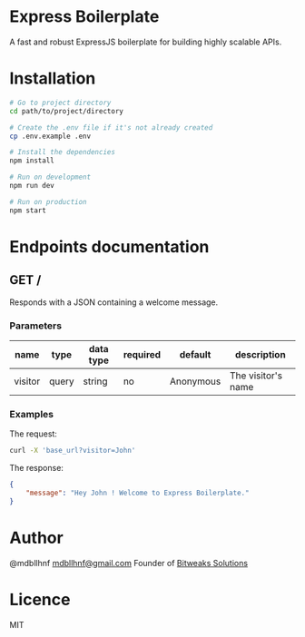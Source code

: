 # Express Boilerplate

A fast and robust ExpressJS boilerplate for building highly scalable APIs.

# Installation
```sh
# Go to project directory
cd path/to/project/directory

# Create the .env file if it's not already created
cp .env.example .env

# Install the dependencies
npm install

# Run on development
npm run dev

# Run on production
npm start
```
# Endpoints documentation

## GET /
Responds with a JSON containing a welcome message.

### Parameters
|name|type|data type|required|default|description|
|--|--|--|--|--|--|
|visitor|query|string|no|Anonymous|The visitor's name|

### Examples
The request:
```sh
curl -X 'base_url?visitor=John'
```
The response:
```JSON
{
    "message": "Hey John ! Welcome to Express Boilerplate."
}
```

# Author

@mdbllhnf <mdbllhnf@gmail.com>
Founder of [Bitweaks Solutions](https://www.bitweaks.com)

# Licence

MIT